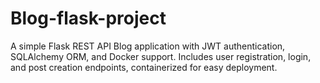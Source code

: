 # Blog-flask-project
A simple Flask REST API Blog application with JWT authentication, SQLAlchemy ORM, and Docker support. Includes user registration, login, and post creation endpoints, containerized for easy deployment.
